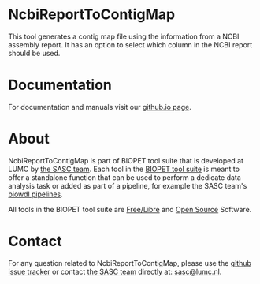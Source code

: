 # NcbiReportToContigMap


This tool generates a contig map file using the information
from a NCBI assembly report. It has an option to select
which column in the NCBI report should be used.
    

# Documentation

For documentation and manuals visit our [github.io page](https://biopet.github.io/ncbireporttocontigmap).

# About


NcbiReportToContigMap is part of BIOPET tool suite that is developed at LUMC by [the SASC team](http://sasc.lumc.nl/).
Each tool in the [BIOPET tool suite](https://github.com/biopet/) is meant to offer a standalone function that can be used to perform a
dedicate data analysis task or added as part of a pipeline, for example the SASC team's [biowdl pipelines](https://github.com/biowdl).

All tools in the BIOPET tool suite are [Free/Libre](https://www.gnu.org/philosophy/free-sw.html) and
[Open Source](https://opensource.org/osd) Software.
    

# Contact


<p>
  <!-- Obscure e-mail address for spammers -->
For any question related to NcbiReportToContigMap, please use the
<a href='https://github.com/biopet/ncbireporttocontigmap/issues'>github issue tracker</a>
or contact
 <a href='http://sasc.lumc.nl/'>the SASC team</a> directly at: <a href='&#109;&#97;&#105;&#108;&#116;&#111;&#58;&#115;&#97;&#115;&#99;&#64;&#108;&#117;&#109;&#99;&#46;&#110;&#108;'>
&#115;&#97;&#115;&#99;&#64;&#108;&#117;&#109;&#99;&#46;&#110;&#108;</a>.
</p>

     

